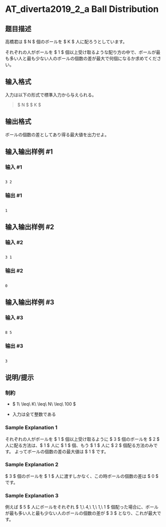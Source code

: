 # AT_diverta2019_2_a Ball Distribution

## 题目描述

[problemUrl]: https://atcoder.jp/contests/diverta2019-2/tasks/diverta2019_2_a

高橋君は $ N $ 個のボールを $ K $ 人に配ろうとしています。

それぞれの人がボールを $ 1 $ 個以上受け取るような配り方の中で、ボールが最も多い人と最も少ない人のボールの個数の差が最大で何個になるか求めてください。

## 输入格式

入力は以下の形式で標準入力から与えられる。

> $ N $ $ K $

## 输出格式

ボールの個数の差としてあり得る最大値を出力せよ。

## 输入输出样例 #1

### 输入 #1

```
3 2
```

### 输出 #1

```
1
```

## 输入输出样例 #2

### 输入 #2

```
3 1
```

### 输出 #2

```
0
```

## 输入输出样例 #3

### 输入 #3

```
8 5
```

### 输出 #3

```
3
```

## 说明/提示

### 制約

- $ 1\ \leq\ K\ \leq\ N\ \leq\ 100 $
- 入力は全て整数である

### Sample Explanation 1

それぞれの人がボールを $ 1 $ 個以上受け取るように $ 3 $ 個のボールを $ 2 $ 人に配る方法は、$ 1 $ 人に $ 1 $ 個、もう $ 1 $ 人に $ 2 $ 個配る方法のみです。 よってボールの個数の差の最大値は $ 1 $ です。

### Sample Explanation 2

$ 3 $ 個のボールを $ 1 $ 人に渡すしかなく、この時ボールの個数の差は $ 0 $ です。

### Sample Explanation 3

例えば $ 5 $ 人にボールをそれぞれ $ 1,\ 4,\ 1,\ 1,\ 1 $ 個配った場合に、ボールが最も多い人と最も少ない人のボールの個数の差が $ 3 $ となり、これが最大です。